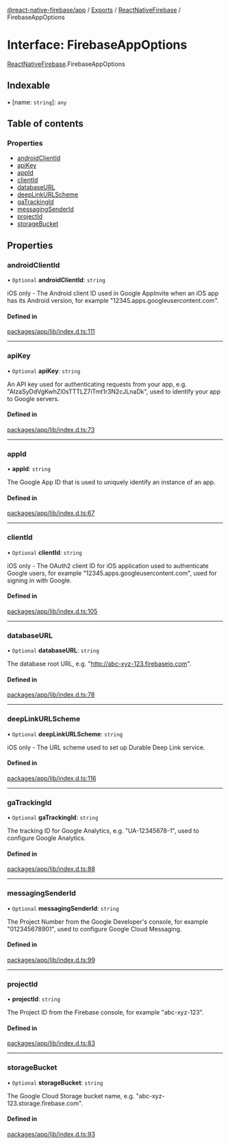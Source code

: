 [@react-native-firebase/app](../README.md) / [Exports](../modules.md) / [ReactNativeFirebase](../modules/ReactNativeFirebase.md) / FirebaseAppOptions

# Interface: FirebaseAppOptions

[ReactNativeFirebase](../modules/ReactNativeFirebase.md).FirebaseAppOptions

## Indexable

▪ [name: `string`]: `any`

## Table of contents

### Properties

- [androidClientId](ReactNativeFirebase.FirebaseAppOptions.md#androidclientid)
- [apiKey](ReactNativeFirebase.FirebaseAppOptions.md#apikey)
- [appId](ReactNativeFirebase.FirebaseAppOptions.md#appid)
- [clientId](ReactNativeFirebase.FirebaseAppOptions.md#clientid)
- [databaseURL](ReactNativeFirebase.FirebaseAppOptions.md#databaseurl)
- [deepLinkURLScheme](ReactNativeFirebase.FirebaseAppOptions.md#deeplinkurlscheme)
- [gaTrackingId](ReactNativeFirebase.FirebaseAppOptions.md#gatrackingid)
- [messagingSenderId](ReactNativeFirebase.FirebaseAppOptions.md#messagingsenderid)
- [projectId](ReactNativeFirebase.FirebaseAppOptions.md#projectid)
- [storageBucket](ReactNativeFirebase.FirebaseAppOptions.md#storagebucket)

## Properties

### androidClientId

• `Optional` **androidClientId**: `string`

iOS only - The Android client ID used in Google AppInvite when an iOS app has its Android version, for
example "12345.apps.googleusercontent.com".

#### Defined in

[packages/app/lib/index.d.ts:111](https://github.com/invertase/react-native-firebase/blob/c9b695aa8/packages/app/lib/index.d.ts#L111)

___

### apiKey

• `Optional` **apiKey**: `string`

An API key used for authenticating requests from your app, e.g.
"AIzaSyDdVgKwhZl0sTTTLZ7iTmt1r3N2cJLnaDk", used to identify your app to Google servers.

#### Defined in

[packages/app/lib/index.d.ts:73](https://github.com/invertase/react-native-firebase/blob/c9b695aa8/packages/app/lib/index.d.ts#L73)

___

### appId

• **appId**: `string`

The Google App ID that is used to uniquely identify an instance of an app.

#### Defined in

[packages/app/lib/index.d.ts:67](https://github.com/invertase/react-native-firebase/blob/c9b695aa8/packages/app/lib/index.d.ts#L67)

___

### clientId

• `Optional` **clientId**: `string`

iOS only - The OAuth2 client ID for iOS application used to authenticate Google users, for example
"12345.apps.googleusercontent.com", used for signing in with Google.

#### Defined in

[packages/app/lib/index.d.ts:105](https://github.com/invertase/react-native-firebase/blob/c9b695aa8/packages/app/lib/index.d.ts#L105)

___

### databaseURL

• `Optional` **databaseURL**: `string`

The database root URL, e.g. "http://abc-xyz-123.firebaseio.com".

#### Defined in

[packages/app/lib/index.d.ts:78](https://github.com/invertase/react-native-firebase/blob/c9b695aa8/packages/app/lib/index.d.ts#L78)

___

### deepLinkURLScheme

• `Optional` **deepLinkURLScheme**: `string`

iOS only - The URL scheme used to set up Durable Deep Link service.

#### Defined in

[packages/app/lib/index.d.ts:116](https://github.com/invertase/react-native-firebase/blob/c9b695aa8/packages/app/lib/index.d.ts#L116)

___

### gaTrackingId

• `Optional` **gaTrackingId**: `string`

The tracking ID for Google Analytics, e.g. "UA-12345678-1", used to configure Google Analytics.

#### Defined in

[packages/app/lib/index.d.ts:88](https://github.com/invertase/react-native-firebase/blob/c9b695aa8/packages/app/lib/index.d.ts#L88)

___

### messagingSenderId

• `Optional` **messagingSenderId**: `string`

The Project Number from the Google Developer's console, for example "012345678901", used to
configure Google Cloud Messaging.

#### Defined in

[packages/app/lib/index.d.ts:99](https://github.com/invertase/react-native-firebase/blob/c9b695aa8/packages/app/lib/index.d.ts#L99)

___

### projectId

• **projectId**: `string`

The Project ID from the Firebase console, for example "abc-xyz-123".

#### Defined in

[packages/app/lib/index.d.ts:83](https://github.com/invertase/react-native-firebase/blob/c9b695aa8/packages/app/lib/index.d.ts#L83)

___

### storageBucket

• `Optional` **storageBucket**: `string`

The Google Cloud Storage bucket name, e.g. "abc-xyz-123.storage.firebase.com".

#### Defined in

[packages/app/lib/index.d.ts:93](https://github.com/invertase/react-native-firebase/blob/c9b695aa8/packages/app/lib/index.d.ts#L93)
